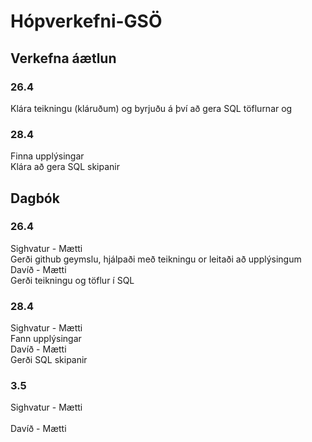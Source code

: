 # Hópverkefni-GSÖ

## Verkefna áætlun
### 26.4 
Klára teikningu 
(kláruðum) og byrjuðu á því að gera SQL töflurnar og
### 28.4
Finna upplýsingar <br />
Klára að gera SQL skipanir

## Dagbók
### 26.4
Sighvatur - Mætti <br />
Gerði github geymslu, hjálpaði með teikningu or leitaði að upplýsingum<br />
Davíð - Mætti <br />
Gerði teikningu og töflur í SQL
### 28.4
Sighvatur - Mætti<br />
Fann upplýsingar<br />
Davíð - Mætti<br />
Gerði SQL skipanir
### 3.5
Sighvatur - Mætti<br />
<br />
Davíð - Mætti<br />
